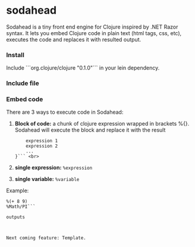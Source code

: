 # sodahead

Sodahead is a tiny front end engine for Clojure inspired by .NET Razor syntax. It lets you embed Clojure code in plain text (html tags, css, etc), executes the code and replaces it with resulted output.


<h3>Install</h3>
Include  ```org.clojure/clojure "0.1.0"``` in your lein dependency.


<h3>Include file</h3>



<h3>Embed code</h3>
There are 3 ways to execute code in Sodahead:

1. <b>Block of code:</b> a chunk of clojure expression wrapped in brackets %{}. Sodahead will execute the block and replace it with the result<br>
	```%{ 
		expression 1 
		expression 2 
		... 
	}``` <br>

2. <b>single expression:</b> ```%expression```<br>

3. <b>single variable:</b> ```%variable``` <br>

Example:
```%{  (def a 9)  (+ a 7)  } <br>
%(+ 8 9)
%Math/PI```

outputs



Next coming feature: Template.